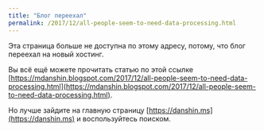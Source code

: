 ```yaml
---
title: "Блог переехал"
permalink: /2017/12/all-people-seem-to-need-data-processing.html
---
```

Эта страница больше не доступна по этому адресу, потому, что блог переехал на новый хостинг.

Вы всё ещё можете прочитать статью по этой ссылке [https://mdanshin.blogspot.com/2017/12/all-people-seem-to-need-data-processing.html](https://mdanshin.blogspot.com/2017/12/all-people-seem-to-need-data-processing.html).

Но лучше зайдите на главную страницу [https://danshin.ms](https://danshin.ms) и воспользуйтесь поиском.